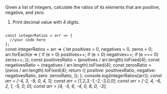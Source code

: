 Given a list of integers, calculate the ratios of its elements that are positive, negative, and zero.

1. Print decimal value with 4 digits.

<codeblock language="javascript" type="exercise" testMode="multipleInput">
<code>
const integerRatios = arr => {
  //your code here
};
</code>

<solution>
const integerRatios = arr => {
  let positives = 0,
    negatives = 0,
    zeros = 0;
  arr.forEach(e => {
    if (e > 0) positives++;
    if (e < 0) negatives++;
    if (e === 0) zeros++;
  });
  const positivesRatio = (positives / arr.length).toFixed(4);
  const negativesRatio = (negatives / arr.length).toFixed(4);
  const zerosRatio = (zeros / arr.length).toFixed(4);
  return ({
    positive: positivesRatio,
    negative: negativesRatio,
    zero: zerosRatio,
  });
};
</solution>

<testcases>
<caller>
console.log(integerRatios(arr));
</caller>
<testcase>
<i>
const arr = [-4, 3, -9, 0, 4, 1];
</i>
</testcase>
<testcase>
<i>
const arr = [1,2,3,-1,-2,-3,0,0];
</i>
</testcase>
<testcase>
<i>
const arr = [-2, 4, -6, 2, 1, -5, 0, 0];
</i>
</testcase>
<testcase>
<i>
const arr = [4, -5, 6, -4, 0, 8, 0, -3];
</i>
</testcase>
</testcases>
</codeblock>
